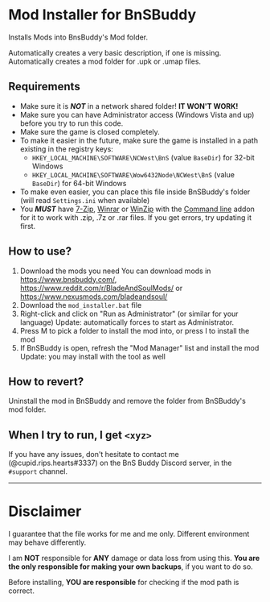 # Mod Installer for BnSBuddy
Installs Mods into BnsBuddy's Mod folder.

Automatically creates a very basic description, if one is missing.
Automatically creates a mod folder for .upk or .umap files.

## Requirements
- Make sure it is ***NOT*** in a network shared folder! **IT WON'T WORK!**
- Make sure you can have Administrator access (Windows Vista and up) before you try to run this code.
- Make sure the game is closed completely.
- To make it easier in the future, make sure the game is installed in a path existing in the registry keys:
    - `HKEY_LOCAL_MACHINE\SOFTWARE\NCWest\BnS` (value `BaseDir`) for 32-bit Windows
    - `HKEY_LOCAL_MACHINE\SOFTWARE\Wow6432Node\NCWest\BnS` (value `BaseDir`) for 64-bit Windows
- To make even easier, you can place this file inside BnSBuddy's folder (will read `Settings.ini` when available)
- You ***MUST*** have [7-Zip](https://www.7-zip.org/), [Winrar](https://www.win-rar.com/) or [WinZip](https://www.winzip.com/) with the [Command line](https://www.winzip.com/win/en/downcl.html) addon for it to work with .zip, .7z or .rar files. If you get errors, try updating it first.


## How to use?
1. Download the mods you need
    You can download mods in https://www.bnsbuddy.com/, https://www.reddit.com/r/BladeAndSoulMods/ or https://www.nexusmods.com/bladeandsoul/
2. Download the `mod_installer.bat` file
3. Right-click and click on "Run as Administrator" (or similar for your language)
    Update: automatically forces to start as Administrator.
4. Press M to pick a folder to install the mod into, or press I to install the mod
5. If BnSBuddy is open, refresh the "Mod Manager" list and install the mod
    Update: you may install with the tool as well

## How to revert?
Uninstall the mod in BnSBuddy and remove the folder from BnSBuddy's mod folder.

## When I try to run, I get `<xyz>`
If you have any issues, don't hesitate to contact me (@cupid.rips.hearts#3337) on the BnS Buddy Discord server, in the `#support` channel.

<hr>

# Disclaimer
I guarantee that the file works for me and me only. Different environment may behave differently.

I am **NOT** responsible for **ANY** damage or data loss from using this. **You are the only responsible for making your own backups**, if you want to do so.

Before installing, **YOU are responsible** for checking if the mod path is correct.

